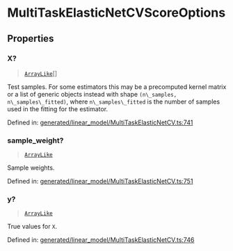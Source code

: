 # MultiTaskElasticNetCVScoreOptions

## Properties

### X?

> [`ArrayLike`](../types/ArrayLike.md)[]

Test samples. For some estimators this may be a precomputed kernel matrix or a list of generic objects instead with shape `(n\_samples, n\_samples\_fitted)`, where `n\_samples\_fitted` is the number of samples used in the fitting for the estimator.

Defined in:  [generated/linear\_model/MultiTaskElasticNetCV.ts:741](https://github.com/transitive-bullshit/scikit-learn-ts/blob/92ab806/packages/sklearn/src/generated/linear_model/MultiTaskElasticNetCV.ts#L741)

### sample\_weight?

> [`ArrayLike`](../types/ArrayLike.md)

Sample weights.

Defined in:  [generated/linear\_model/MultiTaskElasticNetCV.ts:751](https://github.com/transitive-bullshit/scikit-learn-ts/blob/92ab806/packages/sklearn/src/generated/linear_model/MultiTaskElasticNetCV.ts#L751)

### y?

> [`ArrayLike`](../types/ArrayLike.md)

True values for `X`.

Defined in:  [generated/linear\_model/MultiTaskElasticNetCV.ts:746](https://github.com/transitive-bullshit/scikit-learn-ts/blob/92ab806/packages/sklearn/src/generated/linear_model/MultiTaskElasticNetCV.ts#L746)

